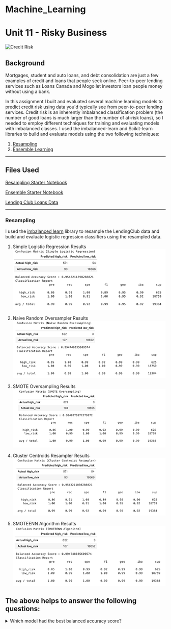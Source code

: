 # Machine_Learning
# Unit 11 - Risky Business
 
![Credit Risk](Images/credit-risk.jpg)

## Background

Mortgages, student and auto loans, and debt consolidation are just a few examples of credit and loans that people seek online. Peer-to-peer lending services such as Loans Canada and Mogo let investors loan people money without using a bank. 

In this assignment I built and evaluated several machine learning models to predict credit risk using data you'd typically see from peer-to-peer lending services. Credit risk is an inherently imbalanced classification problem (the number of good loans is much larger than the number of at-risk loans), so I needed to employ different techniques for training and evaluating models with imbalanced classes. I used the imbalanced-learn and Scikit-learn libraries to build and evaluate models using the two following techniques:

1. [Resampling](#Resampling)
2. [Ensemble Learning](#Ensemble-Learning)

- - -

## Files Used 

[Resampling Starter Notebook](Starter_Code/credit_risk_resampling.ipynb)

[Ensemble Starter Notebook](Starter_Code/credit_risk_ensemble.ipynb)

[Lending Club Loans Data](Resources/LoanStats_2019Q1.csv.zip)

- - -

### Resampling

I used the [imbalanced learn](https://imbalanced-learn.readthedocs.io) library to resample the LendingClub data and build and evaluate logistic regression classifiers using the resampled data.


1. Simple Logistic Regression Results
![Simple Logistic Regression Results](Images/Simple_logistic_regression.png) 

2. Naive Random Oversampler Results
![Naive Random Oversampler Result](Images/Naive_random_oversampling.png) 

3. SMOTE Oversampling Results
![SMOTE Oversampling Results](Images/SMOTE_Oversampling.png) 

4. Cluster Centroids Resampler Results
![Cluster Centroids Resampler Results](Images/Cluster_centroids_resampler.png) 

5. SMOTEENN Algorithm Results
![SMOTEENN Algorithm Results](Images/SMOTEENN_Algorithm.png) 

## The above helps to answer the following questions:

<details>
<summary>Which model had the best balanced accuracy score?</summary><br>
<details>
<summary>SMOTE (0.9948279972279972)</summary><br>
</details>

<details>
<summary>Which model had the best recall score?</summary><br>
<details>
<summary>All models</summary><br>
</details>

<details>
<summary>Which model had the best geometric mean score?</summary><br>
<details>
<summary>Oversampling, SMOTE, and Combination (Over and Under) Sampling</summary><br>
</details>

- - -

### Ensemble Learning

In this section, I trained and compared two different ensemble classifiers to predict loan risk and evaluate each model. I used the [Balanced Random Forest Classifier](https://imbalanced-learn.org/stable/references/generated/imblearn.ensemble.BalancedRandomForestClassifier.html) and the [Easy Ensemble Classifier](https://imbalanced-learn.org/stable/references/generated/imblearn.ensemble.EasyEnsembleClassifier.html). Refer to the documentation for each of these to read about the models and see examples of the code.

1. Balanced Random Forest Classifier Results
![Balanced Random Forest Classifier Results](Images/Balanced_random_forest_classifier.png) 

2. Easy Ensemble Classifier Results
![Easy Ensemble Classifier Results](Images/Easy_Ensemble_Classifier_Results.png) 

## The above helps to answer the following questions:

<details>
<summary>Which model had the best balanced accuracy score?</summary><br>
<details>
<summary>Easy Ensemble Classifier (0.74)</summary><br>
</details>

<details>
<summary>Which model had the best recall score?</summary><br>
<details>
<summary>Balanced Random Forest Classifier (0.84)</summary><br>
</details>
    
<details>
<summary>Which model had the best geometric mean score?</summary><br>
<details>
<summary>Easy Ensemble Classifier (0.74)</summary><br>
</details>

<details>
<summary>What are the top three features?</summary><br>
<details>
1. total_rec_prncp (0.08201924196461595)<br>
2. last_pymnt_amnt (0.06303398109180933)<br>
3. total_rec_int (0.057469519822358366)<br>
</details>

- - -
